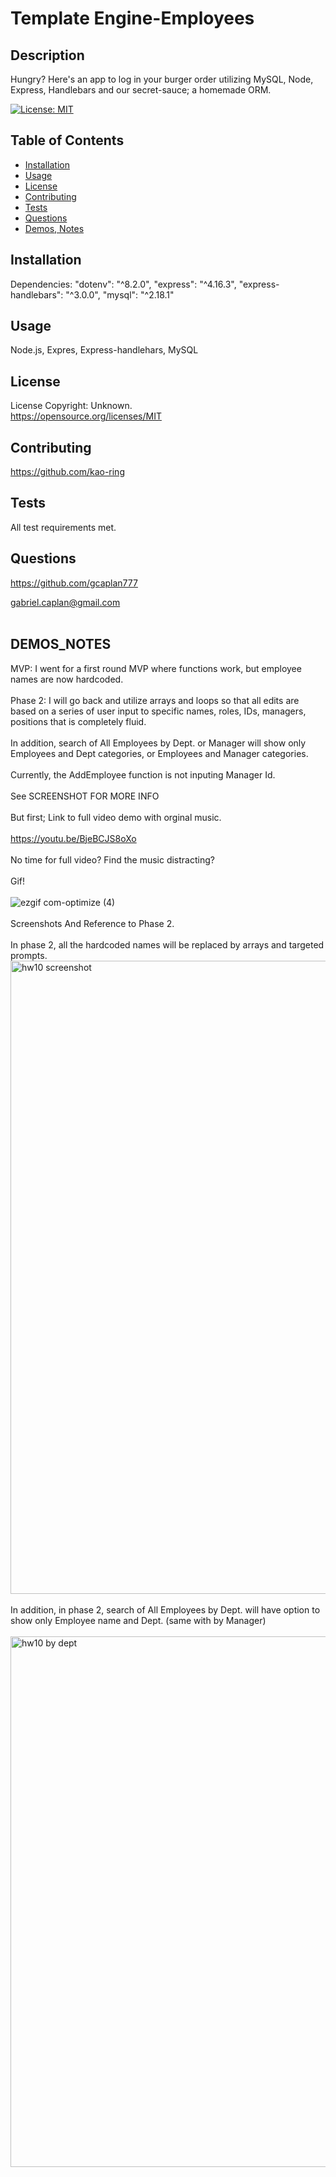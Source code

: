 # Template Engine-Employees

## Description

Hungry? Here's an app to log in your burger order utilizing MySQL, Node, Express, Handlebars and our secret-sauce; a homemade ORM. 

[![License: MIT](https://img.shields.io/badge/License-MIT-yellow.svg)](https://opensource.org/licenses/MIT)

## Table of Contents

- [Installation](#Installation)
- [Usage](#Usage)
- [License](#License)
- [Contributing](#Contributing)
- [Tests](#Tests)
- [Questions](#Questions)
- [Demos, Notes](#Demos_Notes)

## Installation

Dependencies:
    "dotenv": "^8.2.0",
    "express": "^4.16.3",
    "express-handlebars": "^3.0.0",
    "mysql": "^2.18.1"

## Usage

Node.js, Expres, Express-handlehars, MySQL

## License

License Copyright: Unknown. <br>https://opensource.org/licenses/MIT

## Contributing

https://github.com/kao-ring

## Tests

All test requirements met.

## Questions

https://github.com/gcaplan777

gabriel.caplan@gmail.com
<br><br>

## DEMOS_NOTES

MVP: I went for a first round MVP where functions work, but employee names are now hardcoded.
<br><br>
Phase 2: I will go back and utilize arrays and loops so that all edits are based on a series of user input to specific names, roles, IDs, managers, positions that is completely fluid. <br><br>
In addition, search of All Employees by Dept. or Manager will show only Employees and Dept categories, or Employees and Manager categories.<br><br>
Currently, the AddEmployee function is not inputing Manager Id.
<br><br>
See SCREENSHOT FOR MORE INFO
<br><br>
But first; Link to full video demo with orginal music.
<br><br>
https://youtu.be/BjeBCJS8oXo
<br><br>
No time for full video? Find the music distracting?
<br><br>
Gif!
<br><br>
![ezgif com-optimize (4)](https://user-images.githubusercontent.com/67020051/89846030-1e451f80-db4e-11ea-9bd2-e2a76b55b5c5.gif)
<br><br>
Screenshots And Reference to Phase 2.
<br><br>
In phase 2, all the hardcoded names will be replaced by arrays and targeted prompts.
<img width="1013" alt="hw10 screenshot" src="https://user-images.githubusercontent.com/67020051/89845622-fa350e80-db4c-11ea-9b71-a54da38ce976.png">
<br><br>
In addition, in phase 2, search of All Employees by Dept. will have option to show only Employee name and Dept. (same with by Manager)
<br><br>
<img width="849" alt="hw10 by dept" src="https://user-images.githubusercontent.com/67020051/89845747-55670100-db4d-11ea-91cb-ba85c64766c6.png">
